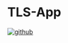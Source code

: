 # TLS-App
[<img src='https://github.com/HashJProgramming/TLS-App/blob/master/image.png' alt='github'>](https://github.com/HashJProgramming/)
